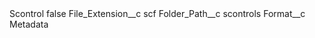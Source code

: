 <?xml version="1.0" encoding="UTF-8"?>
<CustomMetadata xmlns="http://soap.sforce.com/2006/04/metadata" xmlns:xsi="http://www.w3.org/2001/XMLSchema-instance" xmlns:xsd="http://www.w3.org/2001/XMLSchema">
    <label>Scontrol</label>
    <protected>false</protected>
    <values>
        <field>File_Extension__c</field>
        <value xsi:type="xsd:string">scf</value>
    </values>
    <values>
        <field>Folder_Path__c</field>
        <value xsi:type="xsd:string">scontrols</value>
    </values>
    <values>
        <field>Format__c</field>
        <value xsi:type="xsd:string">Metadata</value>
    </values>
</CustomMetadata>
